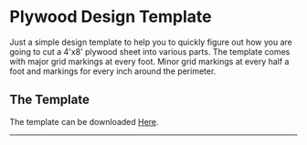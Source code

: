 # Plywood Design Template
Just a simple design template to help you to quickly figure out how you are going to cut a 4'x8' plywood sheet into various parts. The template comes with major grid markings at every foot. Minor grid markings at every half a foot and markings for every inch around the perimeter.

## The Template
The template can be downloaded [Here](https://DrGrafil.github.io/Plywood-Layout/Plywood-Design-Template.pdf).

---